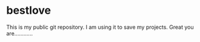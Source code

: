 # bestlove
This is my public git repository. I am using it to save my projects.
Great you are............
